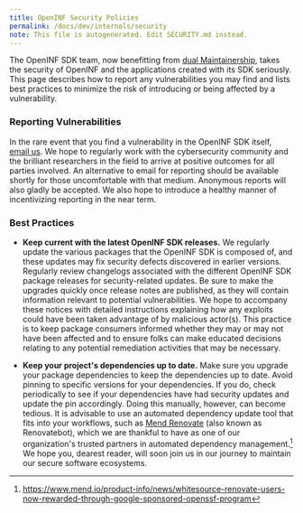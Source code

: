 ```yaml
---
title: OpenINF Security Policies
permalink: /docs/dev/internals/security
note: This file is autogenerated. Edit SECURITY.md instead.
---
```


The OpenINF SDK team, now benefitting from [dual Maintainership][], takes the security
of OpenINF and the applications created with its SDK seriously. This page describes
how to report any vulnerabilities you may find and lists best practices to minimize
the risk of introducing or being affected by a vulnerability.

### Reporting Vulnerabilities

In the rare event that you find a vulnerability in the OpenINF SDK itself,
[email us][]. We hope to regularly work with the cybersecurity community and the
brilliant researchers in the field to arrive at positive outcomes for all parties
involved. An alternative to email for reporting should be available shortly for those
uncomfortable with that medium. Anonymous reports will also gladly be accepted. We
also hope to introduce a healthy manner of incentivizing reporting in the near term.

### Best Practices

- **Keep current with the latest OpenINF SDK releases.** We regularly update the
  various packages that the OpenINF SDK is composed of, and these updates may
  fix security defects discovered in earlier versions. Regularly review
  changelogs associated with the different OpenINF SDK package releases for
  security-related updates. Be sure to make the upgrades quickly once release
  notes are published, as they will contain information relevant to potential
  vulnerabilities. We hope to accompany these notices with detailed instructions
  explaining how any exploits could have been taken advantage of by malicious
  actor(s). This practice is to keep package consumers informed whether they may
  or may not have been affected and to ensure folks can make educated decisions
  relating to any potential remediation activities that may be necessary.

- **Keep your project's dependencies up to date.** Make sure you upgrade your
  package dependencies to keep the dependencies up to date. Avoid pinning to
  specific versions for your dependencies. If you do, check periodically to see
  if your dependencies have had security updates and update the pin accordingly.
  Doing this manually, however, can become tedious. It is advisable to use an
  automated dependency update tool that fits into your workflows, such as [Mend
  Renovate][] (also known as Renovatebot), which we are thankful to have as one of
  our organization's trusted partners in automated dependency management.[^1] We
  hope you, dearest reader, will soon join us in our journey to maintain our secure
  software ecosystems.

<!-- prettier-ignore-start -->
<!-- LINK DEFINITION LABELS - START -->

[^1]: https://www.mend.io/product-info/news/whitesource-renovate-users-now-rewarded-through-google-sponsored-openssf-program

[dual Maintainership]: https://gitlab.com/gitlab-com/www-gitlab-com/-/issues/13696#user-content--how-this-could-work
[email us]: mailto:security@inf.is
[Mend Renovate]: https://www.mend.io/free-developer-tools/renovate

<!-- LINK DEFINITION LABELS - END -->
<!-- prettier-ignore-end -->
